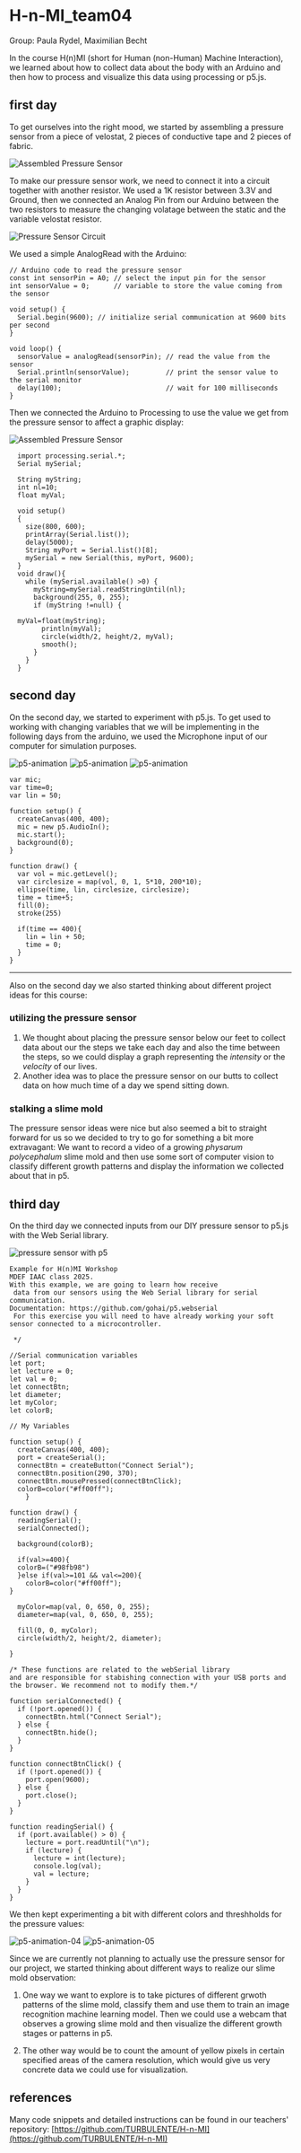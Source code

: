 # H-n-MI_team04
Group: Paula Rydel, Maximilian Becht

In the course H(n)MI (short for Human (non-Human) Machine Interaction), we learned about how to collect data about the body with an Arduino and then how to process and visualize this data using processing or p5.js.

## first day

To get ourselves into the right mood, we started by assembling a pressure sensor from a piece of velostat, 2 pieces of conductive tape and 2 pieces of fabric.

![Assembled Pressure Sensor](images/pressure-sensor-layers.gif)

To make our pressure sensor work, we need to connect it into a circuit together with another resistor. We used a 1K resistor between 3.3V and Ground, then we connected an Analog Pin from our Arduino between the two resistors to measure the changing volatage between the static and the variable velostat resistor.

![Pressure Sensor Circuit](images/IMG_1139.jpeg)

We used a simple AnalogRead with the Arduino:


```
// Arduino code to read the pressure sensor
const int sensorPin = A0; // select the input pin for the sensor
int sensorValue = 0;      // variable to store the value coming from the sensor

void setup() {
  Serial.begin(9600); // initialize serial communication at 9600 bits per second
}

void loop() {
  sensorValue = analogRead(sensorPin); // read the value from the sensor
  Serial.println(sensorValue);         // print the sensor value to the serial monitor
  delay(100);                          // wait for 100 milliseconds
}
```

Then we connected the Arduino to Processing to use the value we get from the pressure sensor to affect a graphic display:


![Assembled Pressure Sensor](images/pressure-sensor-processing.gif)




```
  import processing.serial.*;
  Serial mySerial;

  String myString;
  int nl=10;
  float myVal;

  void setup()
  {
    size(800, 600);
    printArray(Serial.list());
    delay(5000);
    String myPort = Serial.list()[8];
    mySerial = new Serial(this, myPort, 9600);
  }
  void draw(){
    while (mySerial.available() >0) {
      myString=mySerial.readStringUntil(nl);
      background(255, 0, 255);
      if (myString !=null) {

  myVal=float(myString);
        println(myVal);
        circle(width/2, height/2, myVal);
        smooth();
      }
    }
  }
```


## second day

On the second day, we started to experiment with p5.js. To get used to working with changing variables that we will be implementing in the following days from the arduino, we used the Microphone input of our computer for simulation purposes.

![p5-animation](images/p5js-01.gif)
![p5-animation](images/p5js-02.gif)
![p5-animation](images/p5js-03.gif)

```
var mic;
var time=0;
var lin = 50;

function setup() {
  createCanvas(400, 400);
  mic = new p5.AudioIn();
  mic.start();
  background(0);
}

function draw() {
  var vol = mic.getLevel();
  var circlesize = map(vol, 0, 1, 5*10, 200*10);
  ellipse(time, lin, circlesize, circlesize);
  time = time+5;
  fill(0);
  stroke(255)
  
  if(time == 400){
    lin = lin + 50;
    time = 0;
  }
}
```

***

Also on the second day we also started thinking about different project ideas for this course:

### utilizing the pressure sensor
1. We thought about placing the pressure sensor below our feet to collect data about our the steps we take each day and also the time between the steps, so we could display a graph representing the _intensity_ or the _velocity_ of our lives.
2. Another idea was to place the pressure sensor on our butts to collect data on how much time of a day we spend sitting down.

### stalking a slime mold

The pressure sensor ideas were nice but also seemed a bit to straight forward for us so we decided to try to go for something a bit more extravagant: We want to record a video of a growing _physarum polycephalum_ slime mold and then use some sort of computer vision to classify different growth patterns and display the information we collected about that in p5.


## third day

On the third day we connected inputs from our DIY pressure sensor to p5.js with the Web Serial library.

![pressure sensor with p5](images/pressure-sensor-p5.gif)

```/*
Example for H(n)MI Workshop
MDEF IAAC class 2025.
With this example, we are going to learn how receive
 data from our sensors using the Web Serial library for serial communication.
Documentation: https://github.com/gohai/p5.webserial
 For this exercise you will need to have already working your soft sensor connected to a microcontroller.

 */

//Serial communication variables
let port;
let lecture = 0;
let val = 0;
let connectBtn;
let diameter;
let myColor;
let colorB;

// My Variables

function setup() {
  createCanvas(400, 400);
  port = createSerial();
  connectBtn = createButton("Connect Serial");
  connectBtn.position(290, 370);
  connectBtn.mousePressed(connectBtnClick);
  colorB=color("#ff00ff");
    }

function draw() {
  readingSerial();
  serialConnected();
  
  background(colorB);
  
  if(val>=400){
  colorB=("#98fb98")
  }else if(val>=101 && val<=200){
    colorB=color("#ff00ff");
}
  
  myColor=map(val, 0, 650, 0, 255);
  diameter=map(val, 0, 650, 0, 255);
  
  fill(0, 0, myColor);
  circle(width/2, height/2, diameter);
  
}

/* These functions are related to the webSerial library
and are responsible for stabishing connection with your USB ports and the browser. We recommend not to modify them.*/

function serialConnected() {
  if (!port.opened()) {
    connectBtn.html("Connect Serial");
  } else {
    connectBtn.hide();
  }
}

function connectBtnClick() {
  if (!port.opened()) {
    port.open(9600);
  } else {
    port.close();
  }
}

function readingSerial() {
  if (port.available() > 0) {
    lecture = port.readUntil("\n");
    if (lecture) {
      lecture = int(lecture);
      console.log(val);
      val = lecture;
    }
  }
}
```

We then kept experimenting a bit with different colors and threshholds for the pressure values:

![p5-animation-04](images/p5-animation-04.gif)
![p5-animation-05](images/p5-animation-05.gif)

Since we are currently not planning to actually use the pressure sensor for our project, we started thinking about different ways to realize our slime mold observation:

1. One way we want to explore is to take pictures of different grwoth patterns of the slime mold, classify them and use them to train an image recognition machine learning model. Then we could use a webcam that observes a growing slime mold and then visualize the different growth stages or patterns in p5.

2. The other way would be to count the amount of yellow pixels in certain specified areas of the camera resolution, which would give us very concrete data we could use for visualization. 




 


## references

Many code snippets and detailed instructions can be found in our teachers' repository:
[https://github.com/TURBULENTE/H-n-MI](https://github.com/TURBULENTE/H-n-MI)

